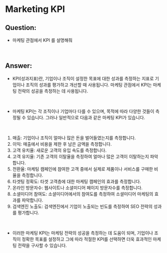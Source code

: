 # Marketing KPI

## Question:

- 마케팅 관점에서 KPI 를 설명해줘

<br>

## Answer:

- KPI(성과지표)란, 기업이나 조직이 설정한 목표에 대한 성과를 측정하는 지표로 기업이나 조직의 성과를 평가하고 개선할 때 사용됩니다. 마케팅 관점에서 KPI는 마케팅 전략의 성공을 측정하는 데 사용됩니다.

<br>

- 마케팅 KPI는 각 조직이나 기업마다 다를 수 있으며, 목적에 따라 다양한 것들이 측정될 수 있습니다. 그러나 일반적으로 다음과 같은 마케팅 KPI가 있습니다.

<br>

1. 매출: 기업이나 조직이 얼마나 많은 돈을 벌어들였는지를 측정합니다.
2. 이익: 매출에서 비용을 제한 후 남은 금액을 측정합니다.
3. 고객 유치율: 새로운 고객의 유입 속도를 측정합니다.
4. 고객 유지율: 기존 고객의 이탈율을 측정하여 얼마나 많은 고객이 이탈하는지 파악합니다.
5. 전환율: 마케팅 캠페인에 참여한 고객 중에서 실제로 제품이나 서비스를 구매한 비율을 측정합니다.
6. 타겟팅 정확도: 타겟 고객층에 대한 마케팅 캠페인의 효과를 측정합니다.
7. 온라인 방문자수: 웹사이트나 소셜미디어 페이지 방문자수를 측정합니다.
8. 소셜미디어 참여도: 소셜미디어에서의 참여도를 측정하여 소셜미디어 마케팅의 효과를 파악합니다.
9. 검색엔진 노출도: 검색엔진에서 기업이 노출되는 빈도를 측정하여 SEO 전략의 성과를 평가합니다.

<br>

- 이러한 마케팅 KPI는 마케팅 전략의 성공을 측정하는 데 도움이 되며, 기업이나 조직이 정확한 목표를 설정하고 그에 따라 적절한 KPI를 선택하면 더욱 효과적인 마케팅 전략을 구사할 수 있습니다.

<br>